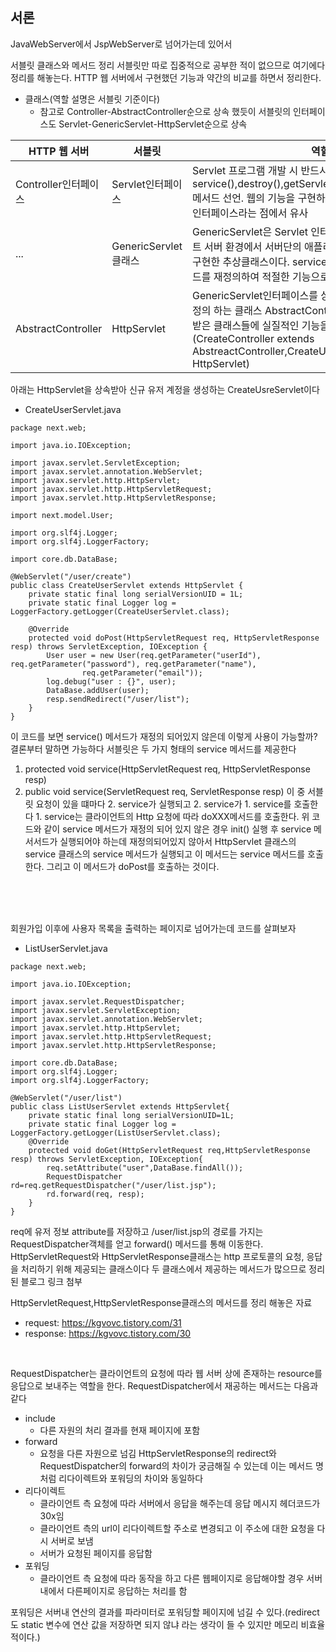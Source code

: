 ## 서론
JavaWebServer에서 JspWebServer로 넘어가는데 있어서 


서블릿 클래스와 메서드 정리 서블릿만 따로 집중적으로 공부한 적이 없으므로 여기에다 정리를 해놓는다. HTTP 웹 서버에서 구현했던 기능과 약간의 비교를 하면서 정리한다.
- 클래스(역할 설명은 서블릿 기준이다)
  - 참고로 Controller-AbstractController순으로 상속 했듯이 서블릿의 인터페이스도 Servlet-GenericServlet-HttpServlet순으로 상속
  
|HTTP 웹 서버|서블릿|역할|
|---|-----|--|
|Controller인터페이스|Servlet인터페이스|Servlet 프로그램 개발 시 반드시 구현해야 하는 init(), service(),destroy(),getServletConfig(),getServletInfo() 메서드 선언. 웹의 기능을 구현하기 위해 구현해야하는 최상위 인터페이스라는 점에서 유사|
|...|GenericServlet클래스|GenericServlet은 Servlet 인터페이스를 상속하여 클라이언트 서버 환경에서 서버단의 애플리캐이션으로서 필요한 기능을 구현한 추상클래스이다. service() 메서드를 제외한 모든 메서드를 재정의하여 적절한 기능으로 구현함|
|AbstractController|HttpServlet|GenericServlet인터페이스를 상속하여 service메서드를 재정의 하는 클래스 AbstractController과 HttpServlet을 상속받은 클래스들에 실질적인 기능을 구현한다는 점에서 유사(CreateController extends AbstreactController,CreateUserServlet textends HttpServlet)|

아래는 HttpServlet을 상속받아 신규 유저 계정을 생성하는 CreateUsreServlet이다
- CreateUserServlet.java
```
package next.web;

import java.io.IOException;

import javax.servlet.ServletException;
import javax.servlet.annotation.WebServlet;
import javax.servlet.http.HttpServlet;
import javax.servlet.http.HttpServletRequest;
import javax.servlet.http.HttpServletResponse;

import next.model.User;

import org.slf4j.Logger;
import org.slf4j.LoggerFactory;

import core.db.DataBase;

@WebServlet("/user/create")
public class CreateUserServlet extends HttpServlet {
    private static final long serialVersionUID = 1L;
    private static final Logger log = LoggerFactory.getLogger(CreateUserServlet.class);

    @Override
    protected void doPost(HttpServletRequest req, HttpServletResponse resp) throws ServletException, IOException {
        User user = new User(req.getParameter("userId"), req.getParameter("password"), req.getParameter("name"),
                req.getParameter("email"));
        log.debug("user : {}", user);
        DataBase.addUser(user);
        resp.sendRedirect("/user/list");
    }
}
```

이 코드를 보면 service() 메서드가 재정의 되어있지 않은데 이렇게 사용이 가능할까?<br>
결론부터 말하면 가능하다 서블릿은 두 가지 형태의 service 메서드를 제공한다
1. protected void service(HttpServletRequest req, HttpServletResponse resp)
2. public void service(ServletRequest req, ServletResponse resp)
이 중 서블릿 요청이 있을 떄마다 2. service가 실행되고 2. service가 1. service를 호출한다 1. service는 클라이언트의 Http 요청에 따라  doXXX메서드를 호출한다.
위 코드와 같이 service 메서드가 재정의 되어 있지 않은 경우 init() 실행 후 service 메서서드가 실행되어야 하는데 재정의되어있지 않아서 HttpServlet 클래스의 service
클래스의 service 메서드가 실행되고 이 메서드는 service 메서드를 호출한다. 그리고 이 메서드가 doPost를 호출하는 것이다.

<br>
<br>
<br>

회원가입 이후에 사용자 목록을 출력하는 페이지로 넘어가는데 코드를 살펴보자
- ListUserServlet.java
```
package next.web;

import java.io.IOException;

import javax.servlet.RequestDispatcher;
import javax.servlet.ServletException;
import javax.servlet.annotation.WebServlet;
import javax.servlet.http.HttpServlet;
import javax.servlet.http.HttpServletRequest;
import javax.servlet.http.HttpServletResponse;

import core.db.DataBase;
import org.slf4j.Logger;
import org.slf4j.LoggerFactory;

@WebServlet("/user/list")
public class ListUserServlet extends HttpServlet{
    private static final long serialVersionUID=1L;
    private static final Logger log = LoggerFactory.getLogger(ListUserServlet.class);
    @Override
    protected void doGet(HttpServletRequest req,HttpServletResponse resp) throws ServletException, IOException{
        req.setAttribute("user",DataBase.findAll());
        RequestDispatcher rd=req.getRequestDispatcher("/user/list.jsp");
        rd.forward(req, resp);
    }
}
```
req에 유저 정보 attribute를 저장하고 /user/list.jsp의 경로를 가지는 RequestDispatcher객체를 얻고 forward() 메서드를 통해 이동한다.
HttpServletRequest와 HttpServletResponse클래스는 http 프로토콜의 요청, 응답을 처리하기 위해 제공되는 클래스이다 
두 클래스에서 제공하는 메서드가 많으므로 정리된 블로그 링크 첨부

HttpServletRequest,HttpServletResponse클래스의 메서드를 정리 해놓은 자료
- request: https://kgvovc.tistory.com/31
- response: https://kgvovc.tistory.com/30

<br>

RequestDispatcher는 클라이언트의 요청에 따라 웹 서버 상에 존재하는 resource를 응답으로 보내주는 역할을 한다. 
RequestDispatcher에서 재공하는 메서드는 다음과 같다
- include
  - 다른 자원의 처리 결과를 현재 페이지에 포함
- forward
  - 요청을 다른 자원으로 넘김
HttpServletResponse의 redirect와 RequestDispatcher의 forward의 차이가 궁금해질 수 있는데 이는 메서드 명 처럼 리다이렉트와 포워딩의 차이와 동일하다
- 리다이렉트
  - 클라이언트 측 요청에 따라 서버에서 응답을 해주는데 응답 메시지 헤더코드가 30x임
  - 클라이언트 측의 url이 리다이렉트할 주소로 변경되고 이 주소에 대한 요청을 다시 서버로 보냄
  - 서버가 요청된 페이지를 응답함
- 포워딩
  - 클라이언트 측 요청에 따라 동작을 하고 다른 웹페이지로 응답해야할 경우 서버 내에서 다른페이지로 응답하는 처리를 함

포워딩은 서버내 연산의 결과를 파라미터로 포워딩할 페이지에 넘길 수 있다.(redirect도 static 변수에 연산 값을 저장하면 되지 않냐 라는 생각이 들 수 있지만
메모리 비효율적이다.)


